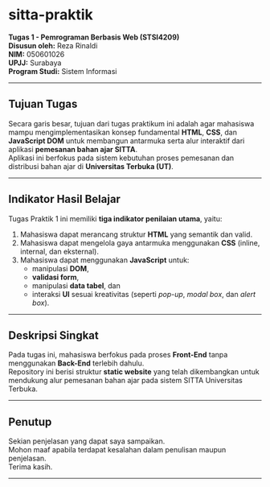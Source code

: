# sitta-praktik
**Tugas 1 - Pemrograman Berbasis Web (STSI4209)**  
**Disusun oleh:** Reza Rinaldi  
**NIM:** 050601026  
**UPJJ:** Surabaya  
**Program Studi:** Sistem Informasi  

---

## Tujuan Tugas
Secara garis besar, tujuan dari tugas praktikum ini adalah agar mahasiswa mampu mengimplementasikan konsep fundamental **HTML**, **CSS**, dan **JavaScript DOM** untuk membangun antarmuka serta alur interaktif dari aplikasi **pemesanan bahan ajar SITTA**.  
Aplikasi ini berfokus pada sistem kebutuhan proses pemesanan dan distribusi bahan ajar di **Universitas Terbuka (UT)**.

---

## Indikator Hasil Belajar
Tugas Praktik 1 ini memiliki **tiga indikator penilaian utama**, yaitu:

1. Mahasiswa dapat merancang struktur **HTML** yang semantik dan valid.  
2. Mahasiswa dapat mengelola gaya antarmuka menggunakan **CSS** (inline, internal, dan eksternal).  
3. Mahasiswa dapat menggunakan **JavaScript** untuk:
   - manipulasi **DOM**,  
   - **validasi form**,  
   - manipulasi **data tabel**, dan  
   - interaksi **UI** sesuai kreativitas (seperti *pop-up*, *modal box*, dan *alert box*).

---

## Deskripsi Singkat
Pada tugas ini, mahasiswa berfokus pada proses **Front-End** tanpa menggunakan **Back-End** terlebih dahulu.  
Repository ini berisi struktur **static website** yang telah dikembangkan untuk mendukung alur pemesanan bahan ajar pada sistem SITTA Universitas Terbuka.

---

## Penutup
Sekian penjelasan yang dapat saya sampaikan.  
Mohon maaf apabila terdapat kesalahan dalam penulisan maupun penjelasan.  
Terima kasih.

---
